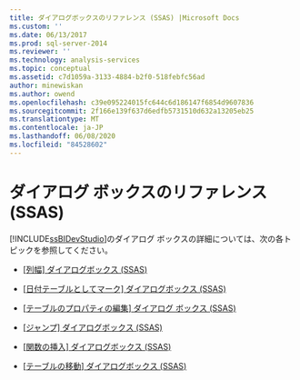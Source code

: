 ```yaml
---
title: ダイアログボックスのリファレンス (SSAS) |Microsoft Docs
ms.custom: ''
ms.date: 06/13/2017
ms.prod: sql-server-2014
ms.reviewer: ''
ms.technology: analysis-services
ms.topic: conceptual
ms.assetid: c7d1059a-3133-4884-b2f0-518febfc56ad
author: minewiskan
ms.author: owend
ms.openlocfilehash: c39e095224015fc644c6d186147f6854d9607836
ms.sourcegitcommit: 2f166e139f637d6edfb5731510d632a13205eb25
ms.translationtype: MT
ms.contentlocale: ja-JP
ms.lasthandoff: 06/08/2020
ms.locfileid: "84528602"
---
```

# <a name="dialog-boxes-reference-ssas"></a>ダイアログ ボックスのリファレンス (SSAS)
  [!INCLUDE[ssBIDevStudio](../includes/ssbidevstudio-md.md)]のダイアログ ボックスの詳細については、次の各トピックを参照してください。  
  
-   [[列幅] ダイアログボックス &#40;SSAS&#41;](column-width-dialog-box-ssas.md)  
  
-   [[日付テーブルとしてマーク] ダイアログボックス &#40;SSAS&#41;](mark-as-date-table-dialog-box-ssas.md)  
  
-   [[テーブルのプロパティの編集] ダイアログ ボックス (SSAS)](edit-table-properties-dialog-box-ssas.md)  
  
-   [[ジャンプ] ダイアログボックス &#40;SSAS&#41;](go-to-dialog-box-ssas.md)  
  
-   [[関数の挿入] ダイアログボックス &#40;SSAS&#41;](insert-function-dialog-box-ssas.md)  
  
-   [[テーブルの移動] ダイアログボックス &#40;SSAS&#41;](move-table-dialog-box-ssas.md)  
  
  
